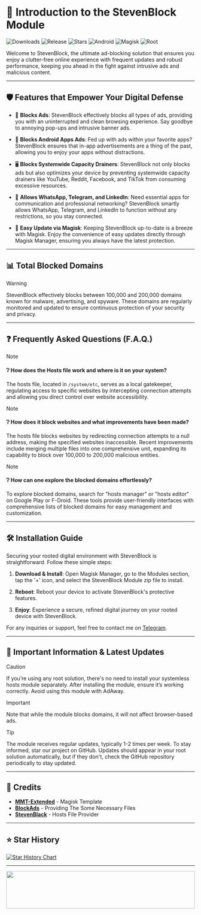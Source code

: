 # 🚀 Introduction to the StevenBlock Module

![Downloads](https://img.shields.io/github/downloads/mikropsoft/StevenBlock/total?color=green&style=for-the-badge)
![Release](https://img.shields.io/github/v/release/mikropsoft/StevenBlock?style=for-the-badge)
![Stars](https://img.shields.io/github/stars/mikropsoft/StevenBlock?style=for-the-badge)
![Android](https://img.shields.io/badge/Android-3DDC84?style=for-the-badge&logo=android&logoColor=white)
![Magisk](https://img.shields.io/badge/Magisk-8A2BE2?style=for-the-badge&logo=magisk&logoColor=white)
![Root](https://img.shields.io/badge/Root-ff0000?style=for-the-badge&logo=superuser&logoColor=white)

Welcome to StevenBlock, the ultimate ad-blocking solution that ensures you enjoy a clutter-free online experience with frequent updates and robust performance, keeping you ahead in the fight against intrusive ads and malicious content. 

---

## 🛡️ Features that Empower Your Digital Defense

- 🛑 **Blocks Ads**: StevenBlock effectively blocks all types of ads, providing you with an uninterrupted and clean browsing experience. Say goodbye to annoying pop-ups and intrusive banner ads.

- 📱 **Blocks Android Apps Ads**: Fed up with ads within your favorite apps? StevenBlock ensures that in-app advertisements are a thing of the past, allowing you to enjoy your apps without distractions.

- 🖥️ **Blocks Systemwide Capacity Drainers**: StevenBlock not only blocks ads but also optimizes your device by preventing systemwide capacity drainers like YouTube, Reddit, Facebook, and TikTok from consuming excessive resources.

- 💬 **Allows WhatsApp, Telegram, and LinkedIn**: Need essential apps for communication and professional networking? StevenBlock smartly allows WhatsApp, Telegram, and LinkedIn to function without any restrictions, so you stay connected.

- 🔄 **Easy Update via Magisk**: Keeping StevenBlock up-to-date is a breeze with Magisk. Enjoy the convenience of easy updates directly through Magisk Manager, ensuring you always have the latest protection.

---

## 📊 Total Blocked Domains

> [!WARNING]
> StevenBlock effectively blocks between 100,000 and 200,000 domains known for malware, advertising, and spyware. These domains are regularly monitored and updated to ensure continuous protection of your security and privacy.

---

## ❓ Frequently Asked Questions (F.A.Q.)

> [!NOTE]
> #### ❔ How does the Hosts file work and where is it on your system?
> The hosts file, located in `/system/etc`, serves as a local gatekeeper, regulating access to specific websites by intercepting connection attempts and allowing you direct control over website accessibility.

> [!NOTE]
> #### ❔ How does it block websites and what improvements have been made?
> The hosts file blocks websites by redirecting connection attempts to a null address, making the specified websites inaccessible. Recent improvements include merging multiple files into one comprehensive unit, expanding its capability to block over 100,000 to 200,000 malicious entities.

> [!NOTE]
> #### ❔ How can one explore the blocked domains effortlessly?
> To explore blocked domains, search for "hosts manager" or "hosts editor" on Google Play or F-Droid. These tools provide user-friendly interfaces with comprehensive lists of blocked domains for easy management and customization.

---

## 🛠️ Installation Guide

Securing your rooted digital environment with StevenBlock is straightforward. Follow these simple steps:

1. **Download & Install**: Open Magisk Manager, go to the Modules section, tap the '+' icon, and select the StevenBlock Module zip file to install.
   
2. **Reboot**: Reboot your device to activate StevenBlock's protective features.
   
3. **Enjoy**: Experience a secure, refined digital journey on your rooted device with StevenBlock.

For any inquiries or support, feel free to contact me on [Telegram](https://t.me/microzort).

---

## 🔔 Important Information & Latest Updates

> [!CAUTION] 
> If you’re using any root solution, there's no need to install your systemless hosts module separately. After installing the module, ensure it’s working correctly. Avoid using this module with AdAway.

> [!IMPORTANT] 
> Note that while the module blocks domains, it will not affect browser-based ads.

> [!TIP]
> The module receives regular updates, typically 1-2 times per week. To stay informed, star our project on GitHub. Updates should appear in your root solution automatically, but if they don't, check the GitHub repository periodically to stay updated.

---

## 🙌 Credits

- **[MMT-Extended](https://github.com/Zackptg5/MMT-Extended)** - Magisk Template
- **[BlockAds](https://github.com/pantsufan/BlockAds)** - Providing The Some Necessary Files 
- **[StevenBlack](https://github.com/StevenBlack/hosts)** - Hosts File Provider

---

## ⭐ Star History

[![Star History Chart](https://api.star-history.com/svg?repos=mikropsoft/StevenBlock&type=Date)](https://star-history.com/#mikropsoft/StevenBlock&Date)

---

<img src="https://raw.githubusercontent.com/matfantinel/matfantinel/master/waves.svg" width="100%" height="100">
